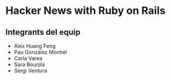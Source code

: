 
# Hacker News with Ruby on Rails

## Integrants del equip
- Alex Huang Feng
- Pau González Montiel
- Carla Varea
- Sara Bourjila
- Sergi Ventura
